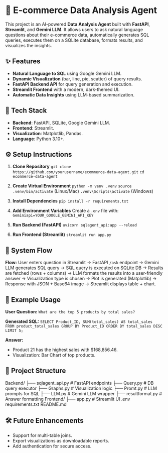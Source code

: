 

# 🛒 E-commerce Data Analysis Agent

This project is an AI-powered **Data Analysis Agent** built with **FastAPI**, **Streamlit**, and **Gemini LLM**. It allows users to ask natural language questions about their e-commerce data, automatically generates SQL queries, executes them on a SQLite database, formats results, and visualizes the insights.

## **✨ Features**

* **Natural Language to SQL** using Google Gemini LLM.
* **Dynamic Visualization** (bar, line, pie, scatter) of query results.
* **FastAPI Backend API** for query generation and execution.
* **Streamlit Frontend** with a modern, dark-themed UI.
* **Automatic Data Insights** using LLM-based summarization.

## **🧩 Tech Stack**

* **Backend**: FastAPI, SQLite, Google Gemini LLM.
* **Frontend**: Streamlit.
* **Visualization**: Matplotlib, Pandas.
* **Language**: Python 3.10+.

## **⚙️ Setup Instructions**

1. **Clone Repository**
   `git clone https://github.com/yourusername/ecommerce-data-agent.git`
   `cd ecommerce-data-agent`

2. **Create Virtual Environment**
   `python -m venv .venv`
   `source .venv/bin/activate` (Linux/Mac)
   `.venv\Scripts\activate` (Windows)

3. **Install Dependencies**
   `pip install -r requirements.txt`

4. **Add Environment Variables**
   Create a `.env` file with:
   `Geminiapi=YOUR_GOOGLE_GEMINI_API_KEY`

5. **Run Backend (FastAPI)**
   `uvicorn sqlagent_api:app --reload`

6. **Run Frontend (Streamlit)**
   `streamlit run app.py`

## **🔄 System Flow**

**Flow:**
User enters question in Streamlit → FastAPI `/ask` endpoint → Gemini LLM generates SQL query → SQL query is executed on SQLite DB → Results are fetched (rows + columns) → LLM formats the results into a user-friendly answer → Visualization type is chosen → Plot is generated (Matplotlib) → Response with JSON + Base64 image → Streamlit displays table + chart.

## **📌 Example Usage**

**User Question:**
`What are the top 5 products by total sales?`

**Generated SQL:**
`SELECT Product_ID, SUM(total_sales) AS total_sales FROM product_total_sales GROUP BY Product_ID ORDER BY total_sales DESC LIMIT 5;`

**Answer:**

* Product 21 has the highest sales with \$168,856.46.
* Visualization: Bar Chart of top products.

## **📂 Project Structure**

Backend/
├── sqlagent\_api.py      # FastAPI endpoints
├── Query.py             # DB query executor
├── Graphs.py            # Visualization logic
├── Promt.py             # LLM prompts for SQL
├── LLM.py               # Gemini LLM wrapper
├── resultformat.py      # Answer formatting
Frontend/
├── app.py               # Streamlit UI
.env
requirements.txt
README.md

## **🛠 Future Enhancements**

* Support for multi-table joins.
* Export visualizations as downloadable reports.
* Add authentication for secure access.


